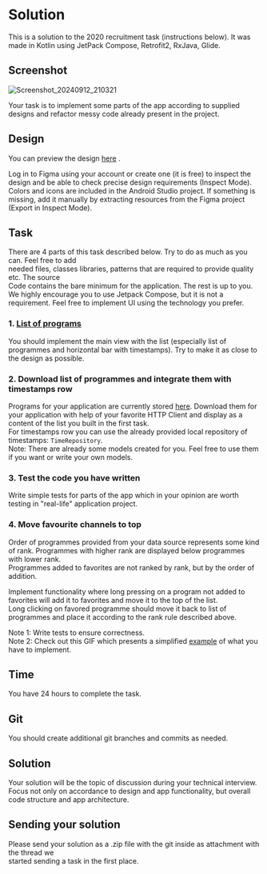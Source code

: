 # Solution

This is a solution to the 2020 recruitment task (instructions below). It was made in Kotlin using JetPack Compose, Retrofit2, RxJava, Glide.

## Screenshot
![Screenshot_20240912_210321](https://github.com/user-attachments/assets/13b5042b-15bc-4df2-80ae-74cc3cc9dec6)



Your task is to implement some parts of the app according to supplied designs and refactor messy
code already present in the project.

## Design

You can preview the
design [here](https://www.figma.com/file/wn2XsBsDYSqZTppTDwkkSZ/Zadanie-rekrutacyjne-v2?node-id=0%3A1)
.

Log in to Figma using your account or create one (it is free) to inspect the design and be able to
check precise design requirements (Inspect Mode). Colors and icons are included in the Android
Studio project. If something is missing, add it manually by extracting resources from the Figma
project (Export in Inspect Mode).

## Task

There are 4 parts of this task described below. Try to do as much as you can. Feel free to add  
needed files, classes libraries, patterns that are required to provide quality etc. The source  
Code contains the bare minimum for the application. The rest is up to you. We highly encourage you
to use Jetpack Compose, but it is not a requirement. Feel free to implement UI using the technology
you prefer.

### 1. [List of programs](https://www.figma.com/file/wn2XsBsDYSqZTppTDwkkSZ/Zadanie-rekrutacyjne-v2?node-id=0%3A1)

You should implement the main view with the list (especially list of programmes and horizontal bar
with timestamps). Try to make it as close to the design as possible.

### 2. Download list of programmes and integrate them with timestamps row

Programs for your application are currently stored [here](https://jsonkeeper.com/b/GG8C). Download
them for your application with help of your favorite HTTP Client and display as a content of the
list you built in the first task.
<br>For timestamps row you can use the already provided local repository of
timestamps: `TimeRepository`. </br>
Note: There are already some models created for you. Feel free to use them if you want or write your
own models.

### 3. Test the code you have written

Write simple tests for parts of the app which in your opinion are worth testing in "real-life"
application project.

### 4. Move favourite channels to top

Order of programmes provided from your data source represents some kind of rank. Programmes with
higher rank are displayed below programmes with lower rank.  
Programmes added to favorites are not ranked by rank, but by the order of addition.

Implement functionality where long pressing on a program not added to favorites will add it to
favorites and move it to the top of the list.  
Long clicking on favored programme should move it back to list of programmes and place it according
to the rank rule described above.

Note 1: Write tests to ensure correctness.  
Note 2: Check out this GIF which presents a simplified [example](media/list.gif) of what you have to
implement.

## Time

You have 24 hours to complete the task.

## Git

You should create additional git branches and commits as needed.

## Solution

Your solution will be the topic of discussion during your technical interview. Focus not only on
accordance to design and app functionality, but overall code structure and app architecture.

## Sending your solution

Please send your solution as a .zip file with the git inside as attachment with the thread we    
started sending a task in the first place.
